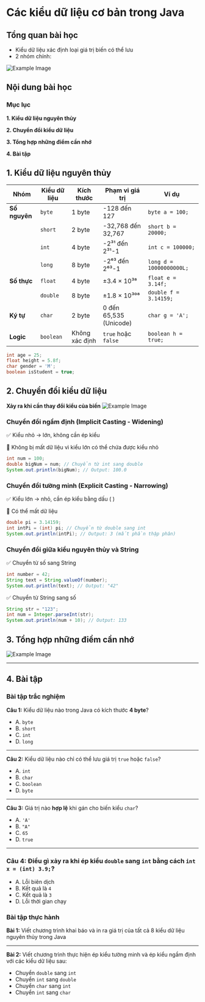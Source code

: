# Các kiểu dữ liệu cơ bản trong Java

## Tổng quan bài học
- Kiểu dữ liệu xác định loại giá trị biến có thể lưu
- 2 nhóm chính:

![Example Image](../images/02_data-types.png)

## Nội dung bài học

### Mục lục

**1. Kiểu dữ liệu nguyên thủy**

**2. Chuyển đổi kiểu dữ liệu**

**3. Tổng hợp những điểm cần nhớ**

**4. Bài tập**

## 1. Kiểu dữ liệu nguyên thủy

| **Nhóm**      | **Kiểu dữ liệu**  | **Kích thước** | **Phạm vi giá trị** | **Ví dụ** |
|--------------|------------------|--------------|----------------------------|----------|
| **Số nguyên** | `byte`  | 1 byte  | -128 đến 127 | `byte a = 100;` |
|              | `short` | 2 byte  | -32,768 đến 32,767 | `short b = 20000;` |
|              | `int`   | 4 byte  | -2³¹ đến 2³¹-1 | `int c = 100000;` |
|              | `long`  | 8 byte  | -2⁶³ đến 2⁶³-1 | `long d = 10000000000L;` |
| **Số thực**  | `float`  | 4 byte  | ±3.4 × 10³⁸ | `float e = 3.14f;` |
|              | `double` | 8 byte  | ±1.8 × 10³⁰⁸ | `double f = 3.14159;` |
| **Ký tự**    | `char`  | 2 byte  | 0 đến 65,535 (Unicode) | `char g = 'A';` |
| **Logic**    | `boolean` | Không xác định | `true` hoặc `false` | `boolean h = true;` |

```java
int age = 25;
float height = 5.8f;
char gender = 'M';
boolean isStudent = true;
```

## 2. Chuyển đổi kiểu dữ liệu
**Xảy ra khi cần thay đổi kiểu của biến**
![Example Image](../images/02_casting.png)

### Chuyển đổi ngầm định (Implicit Casting - Widening)
✅ Kiểu nhỏ → lớn, không cần ép kiểu

📌 Không bị mất dữ liệu vì kiểu lớn có thể chứa được kiểu nhỏ
```java
int num = 100;
double bigNum = num; // Chuyển từ int sang double
System.out.println(bigNum); // Output: 100.0
```
### Chuyển đổi tường minh (Explicit Casting - Narrowing)
✅ Kiểu lớn → nhỏ, cần ép kiểu bằng dấu ( )

📌 Có thể mất dữ liệu
```java
double pi = 3.14159;
int intPi = (int) pi; // Chuyển từ double sang int
System.out.println(intPi); // Output: 3 (mất phần thập phân)
```
### Chuyển đổi giữa kiểu nguyên thủy và String
✅ Chuyển từ số sang String
```java
int number = 42;
String text = String.valueOf(number);
System.out.println(text); // Output: "42"
```
✅ Chuyển từ String sang số
```java
String str = "123";
int num = Integer.parseInt(str);
System.out.println(num + 10); // Output: 133
```

## 3. Tổng hợp những điểm cần nhớ
![Example Image](../images/02_data-types-summary.png)

---

## 4. Bài tập

### Bài tập trắc nghiệm

**Câu 1:** Kiểu dữ liệu nào trong Java có kích thước **4 byte**?  
- A. `byte`  
- B. `short`  
- C. `int`  
- D. `long`  

---

**Câu 2:** Kiểu dữ liệu nào chỉ có thể lưu giá trị `true` hoặc `false`?  
- A. `int`  
- B. `char`  
- C. `boolean`  
- D. `byte` 

---

**Câu 3:** Giá trị nào **hợp lệ** khi gán cho biến kiểu `char`?  
- A. `'A'`  
- B. `"A"`  
- C. `65`  
- D. `true`  

---

### **Câu 4:** Điều gì xảy ra khi ép kiểu `double` sang `int` bằng cách `int x = (int) 3.9;`?  
- A. Lỗi biên dịch  
- B. Kết quả là `4`  
- C. Kết quả là `3`  
- D. Lỗi thời gian chạy

### Bài tập thực hành
**Bài 1:** Viết chương trình khai báo và in ra giá trị của tất cả 8 kiểu dữ liệu nguyên thủy trong Java

---

**Bài 2:** Viết chương trình thực hiện ép kiểu tường minh và ép kiểu ngầm định với các kiểu dữ liệu sau:
- Chuyển `double` sang `int`
- Chuyển `int` sang `double`
- Chuyển `char` sang `int`
- Chuyển `int` sang `char`